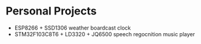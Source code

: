# Personal Projects

- ESP8266 + SSD1306 weather boardcast clock
- STM32F103C8T6 + LD3320 + JQ6500 speech regocnition music player

